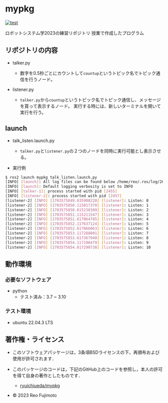 # mypkg
[![test](https://github.com/reofujimoto/robosys2023/actions/workflows/test.yml/badge.svg)](https://github.com/reofujimoto/mypkg/actions)

ロボットシステム学2023の練習リポジトリ
授業で作成したプログラム

## リポジトリの内容
* talker.py
  * 数字を0.5秒ごとにカウントして`countup`というトピック名でトピック通信を行うノード。

* listener.py
  * `talker.py`から`countup`というトピック名でトピック通信し、メッセージを貰って表示するノード。  実行する時には、新しいターミナルを開いて実行を行う。  

## launch
* talk_listen.launch.py
  * `talker.py`と`listener.py`の２つのノードを同時に実行可能とし表示させる。

* 実行例

```bash
$ ros2 launch mypkg talk_listen.launch.py
[INFO] [launch]: All log files can be found below /home/reo/.ros/log/2023-12-26-16-30-48-665078-DESKTOP-V4N2IEO-2454
[INFO] [launch]: Default logging verbosity is set to INFO
[INFO] [talker-1]: process started with pid [2455]
[INFO] [listener-2]: process started with pid [2457]
[listener-2] [INFO] [1703575849.635908220] [listener]: Listen: 0
[listener-2] [INFO] [1703575850.115017370] [listener]: Listen: 1
[listener-2] [INFO] [1703575850.615238309] [listener]: Listen: 2
[listener-2] [INFO] [1703575851.115211547] [listener]: Listen: 3
[listener-2] [INFO] [1703575851.617064785] [listener]: Listen: 4
[listener-2] [INFO] [1703575852.117637124] [listener]: Listen: 5
[listener-2] [INFO] [1703575852.617066063] [listener]: Listen: 6
[listener-2] [INFO] [1703575853.117288801] [listener]: Listen: 7
[listener-2] [INFO] [1703575853.617367940] [listener]: Listen: 8
[listener-2] [INFO] [1703575854.117196479] [listener]: Listen: 9
[listener-2] [INFO] [1703575854.617290738] [listener]: Listen: 10
```

## 動作環境
### 必要なソフトウェア　

* python
  * テスト済み：3.7 ~ 3.10

### テスト環境
* ubuntu 22.04.3 LTS

## 著作権・ライセンス
* このソフトウェアパッケージは，3条項BSDライセンスの下，再頒布および使用が許可されます．
  
* このパッケージのコードは，下記のGitHub上のコードを参照し，本人の許可を得て自身の著作としたものです． 
  * [ryuichiueda/mypkg](https://github.com/ryuichiueda/mypkg)

* © 2023 Reo Fujimoto
